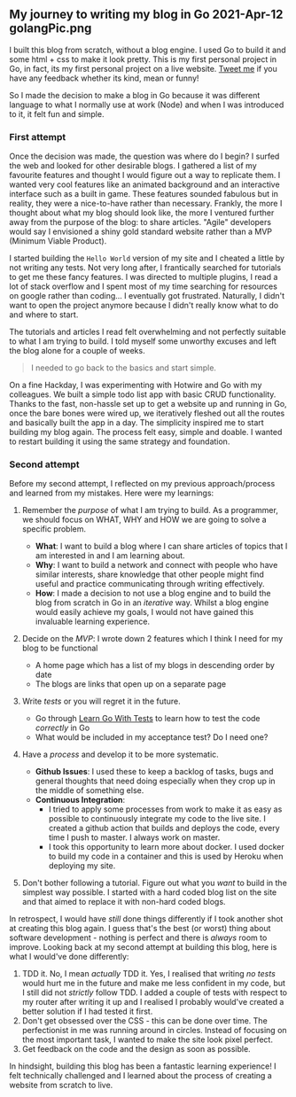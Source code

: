 My journey to writing my blog in Go 
2021-Apr-12
golangPic.png
-----

I built this blog from scratch, without a blog engine. I used Go to build it and some html + css to make it look pretty.
This is my first personal project in Go, in fact, its my first personal project on a live
website. [Tweet me](https://twitter.com/DattaniRiya) if you have any feedback whether its kind, mean or funny!

So I made the decision to make a blog in Go because it was different language to what I normally use at work (Node) and
when I was introduced to it, it felt fun and simple.

### First attempt

Once the decision was made, the question was where do I begin? I surfed the web and looked for other desirable blogs. I
gathered a list of my favourite features and thought I would figure out a way to replicate them. I wanted very cool
features like an animated background and an interactive interface such as a built in game. These features sounded
fabulous but in reality, they were a nice-to-have rather than necessary. Frankly, the more I thought about what my blog
should look like, the more I ventured further away from the purpose of the blog: to share articles. "Agile" developers
would say I envisioned a shiny gold standard website rather than a MVP (Minimum Viable Product).

I started building the `Hello World` version of my site and I cheated a little by not writing any tests. Not very long after, I frantically searched for tutorials to get me these fancy features. I was directed to multiple plugins, I
read a lot of stack overflow and I spent most of my time searching for resources on google rather than coding... I
eventually got frustrated. Naturally, I didn't want to open the project anymore because I didn't really know what to do
and where to start.

The tutorials and articles I read felt overwhelming and not perfectly suitable to what I am trying
to build. I told myself some unworthy excuses and left the blog alone for a couple of weeks.

> I needed to go back to the basics and start simple.

On a fine Hackday, I was experimenting with Hotwire and Go with my colleagues. We built a simple todo list app with
basic CRUD functionality. Thanks to the fast, non-hassle set up to get a website up and running in Go, once the bare
bones were wired up, we iteratively fleshed out all the routes and basically built the app in a day. The simplicity
inspired me to start building my blog again. The process felt easy, simple and doable. I wanted to restart building it
using the same strategy and foundation.

### Second attempt

Before my second attempt, I reflected on my previous approach/process and learned from my mistakes. Here were my
learnings:

1. Remember the _purpose_ of what I am trying to build. As a programmer, we should focus on WHAT, WHY and HOW we are
   going to solve a specific problem.
    - **What**: I want to build a blog where I can share articles of topics that I am interested in and I am learning
      about.
    - **Why**: I want to build a network and connect with people who have similar interests, share knowledge that other
      people might find useful and practice communicating through writing effectively.
    - **How**: I made a decision to not use a blog engine and to build the blog from scratch in Go in an _iterative_ way. Whilst a blog engine would easily achieve my goals, I would not have gained this invaluable learning experience.

2. Decide on the _MVP_: I wrote down 2 features which I think I need for my blog to be functional
    - A home page which has a list of my blogs in descending order by date
    - The blogs are links that open up on a separate page

3. Write _tests_ or you will regret it in the future.
    - Go through [Learn Go With Tests](https://github.com/quii/learn-go-with-tests) to learn how to test the code _correctly_ in Go
    - What would be included in my acceptance test? Do I need one?

4. Have a _process_ and develop it to be more systematic.
    - **Github Issues**:  I used these to keep a backlog of tasks, bugs and general thoughts that need doing especially
      when they crop up in the middle of something else.
    - **Continuous Integration**:
        - I tried to apply some processes from work to make it as easy as possible to continuously integrate my code to
          the live site. I created a github action that builds and deploys the code, every time I push to master. I
          always work on master.
        - I took this opportunity to learn more about docker. I used docker to build my code in a container and this is
          used by Heroku when deploying my site.

5. Don't bother following a tutorial. Figure out what you _want_ to build in the simplest way possible. I started with a
   hard coded blog list on the site and that aimed to replace it with non-hard coded blogs.

In retrospect, I would have _still_ done things differently if I took another shot at creating this blog again. I guess
that's the best (or worst) thing about software development - nothing is perfect and there is _always_ room to improve.
Looking back at my second attempt at building this blog, here is what I would've done differently:

1. TDD it. No, I mean _actually_ TDD it. Yes, I realised that writing _no tests_ would hurt me in the future and make me
   less confident in my code, but I still did not _strictly_ follow TDD. I added a couple of tests with respect to my
   router after writing it up and I realised I probably would've created a better solution if I had tested it first.
2. Don't get obsessed over the CSS - this can be done over time. The perfectionist in me was running around in circles.
   Instead of focusing on the most important task, I wanted to make the site look pixel perfect.
3. Get feedback on the code and the design as soon as possible.

In hindsight, building this blog has been a fantastic learning experience! I felt technically challenged and I learned
about the process of creating a website from scratch to live. 